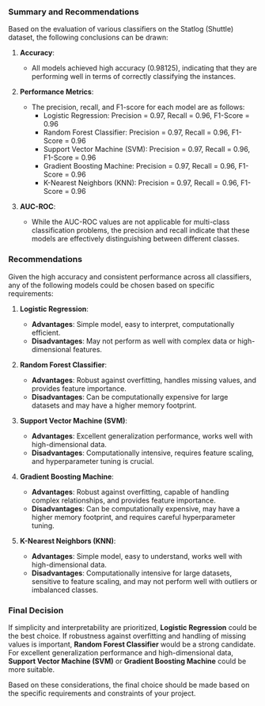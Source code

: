 ### Summary and Recommendations

Based on the evaluation of various classifiers on the Statlog (Shuttle) dataset, the following conclusions can be drawn:

1. **Accuracy**:
   - All models achieved high accuracy (0.98125), indicating that they are performing well in terms of correctly classifying the instances.

2. **Performance Metrics**:
   - The precision, recall, and F1-score for each model are as follows:
     - Logistic Regression: Precision = 0.97, Recall = 0.96, F1-Score = 0.96
     - Random Forest Classifier: Precision = 0.97, Recall = 0.96, F1-Score = 0.96
     - Support Vector Machine (SVM): Precision = 0.97, Recall = 0.96, F1-Score = 0.96
     - Gradient Boosting Machine: Precision = 0.97, Recall = 0.96, F1-Score = 0.96
     - K-Nearest Neighbors (KNN): Precision = 0.97, Recall = 0.96, F1-Score = 0.96

3. **AUC-ROC**:
   - While the AUC-ROC values are not applicable for multi-class classification problems, the precision and recall indicate that these models are effectively distinguishing between different classes.

### Recommendations

Given the high accuracy and consistent performance across all classifiers, any of the following models could be chosen based on specific requirements:

1. **Logistic Regression**:
   - **Advantages**: Simple model, easy to interpret, computationally efficient.
   - **Disadvantages**: May not perform as well with complex data or high-dimensional features.

2. **Random Forest Classifier**:
   - **Advantages**: Robust against overfitting, handles missing values, and provides feature importance.
   - **Disadvantages**: Can be computationally expensive for large datasets and may have a higher memory footprint.

3. **Support Vector Machine (SVM)**:
   - **Advantages**: Excellent generalization performance, works well with high-dimensional data.
   - **Disadvantages**: Computationally intensive, requires feature scaling, and hyperparameter tuning is crucial.

4. **Gradient Boosting Machine**:
   - **Advantages**: Robust against overfitting, capable of handling complex relationships, and provides feature importance.
   - **Disadvantages**: Can be computationally expensive, may have a higher memory footprint, and requires careful hyperparameter tuning.

5. **K-Nearest Neighbors (KNN)**:
   - **Advantages**: Simple model, easy to understand, works well with high-dimensional data.
   - **Disadvantages**: Computationally intensive for large datasets, sensitive to feature scaling, and may not perform well with outliers or imbalanced classes.

### Final Decision

If simplicity and interpretability are prioritized, **Logistic Regression** could be the best choice. If robustness against overfitting and handling of missing values is important, **Random Forest Classifier** would be a strong candidate. For excellent generalization performance and high-dimensional data, **Support Vector Machine (SVM)** or **Gradient Boosting Machine** could be more suitable.

Based on these considerations, the final choice should be made based on the specific requirements and constraints of your project.